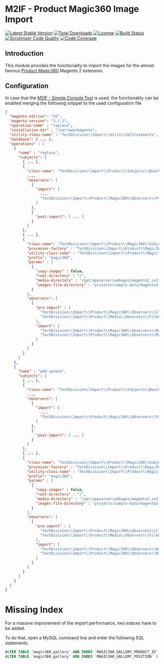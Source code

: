 # M2IF - Product Magic360 Image Import

[![Latest Stable Version](https://img.shields.io/packagist/v/techdivision/import-product-magic360.svg?style=flat-square)](https://packagist.org/packages/techdivision/import-product-magic360) 
 [![Total Downloads](https://img.shields.io/packagist/dt/techdivision/import-product-magic360.svg?style=flat-square)](https://packagist.org/packages/techdivision/import-product-magic360)
 [![License](https://img.shields.io/packagist/l/techdivision/import-product-magic360.svg?style=flat-square)](https://packagist.org/packages/techdivision/import-product-magic360)
 [![Build Status](https://img.shields.io/travis/techdivision/import-product-magic360/master.svg?style=flat-square)](http://travis-ci.org/techdivision/import-product-magic360)
 [![Scrutinizer Code Quality](https://img.shields.io/scrutinizer/g/techdivision/import-product-magic360/master.svg?style=flat-square)](https://scrutinizer-ci.com/g/techdivision/import-product-magic360/?branch=master) [![Code Coverage](https://img.shields.io/scrutinizer/coverage/g/techdivision/import-product-magic360/master.svg?style=flat-square)](https://scrutinizer-ci.com/g/techdivision/import-product-magic360/?branch=master)

## Introduction

This module provides the functionality to import the images for the almost famous 
[Product Magic360](https://www.magictoolbox.com/magic360/) Magento 2 extension.

## Configuration

In case that the [M2IF - Simple Console Tool](https://github.com/techdivision/import-cli-simple) 
is used, the functionality can be enabled merging the following snippet to the used configuration 
file

```json
{
  "magento-edition": "CE",
  "magento-version": "2.1.2",
  "operation-name" : "replace",
  "installation-dir" : "/var/www/magento",
  "utility-class-name" : "TechDivision\\Import\\Utils\\SqlStatements",
  "database": { ... },
  "operations" : [
    {
      "name" : "replace",
      "subjects": [
        { ... },
        {
          "class-name": "TechDivision\\Import\\Product\\Subjects\\BunchSubject",
          ...,
          "observers": [
            {
              "import": [
                ...,
                "TechDivision\\Import\\Product\\Magic360\\Observers\\ProductMagic360Observer"
              ]
            },
            {
              "post-import": [ ... ]
            }
          ]
        },
        { ... },
        {
          "class-name": "TechDivision\\Import\\Product\\Magic360\\Subjects\\Magic360Subject",
          "processor-factory" : "TechDivision\\Import\\Product\\Magic360\\Services\\ProductMagic360ProcessorFactory",
          "utility-class-name" : "TechDivision\\Import\\Product\\Magic360\\Utils\\SqlStatements",
          "prefix": "magic360",
          "params" : [
            {
              "copy-images" : false,
              "root-directory" : "/",
              "media-directory" : "/opt/appserver/webapps/magento2_ce212/pub/media/catalog/product",
              "images-file-directory" : "projects/sample-data/magento2-sample-data/pub/media/catalog/product"
            }
          ],
          "observers": [
            {
              "pre-import" : [
                "TechDivision\\Import\\Product\\Magic360\\Observers\\ClearMagic360Observer",
                "TechDivision\\Import\\Product\\Media\\Observers\\FileUploadObserver"
              ],
              "import": [
                "TechDivision\\Import\\Product\\Magic360\\Observers\\Magic360GalleryObserver",
                "TechDivision\\Import\\Product\\Magic360\\Observers\\Magic360ColumnsObserver"
              ]
            }
          ]
        }
      ]
    },
    {
      "name" : "add-update",
      "subjects": [
        { ... },
        {
          "class-name": "TechDivision\\Import\\Product\\Subjects\\BunchSubject",
          ...,
          "observers": [
            {
              "import": [
                ...,
                "TechDivision\\Import\\Product\\Magic360\\Observers\\ProductMagic360Observer"
              ]
            },
            {
              "post-import": [ ... ]
            }
          ]
        },
        { ... },
        {
          "class-name": "TechDivision\\Import\\Product\\Magic360\\Subjects\\Magic360Subject",
          "processor-factory" : "TechDivision\\Import\\Product\\Magic360\\Services\\ProductMagic360ProcessorFactory",
          "utility-class-name" : "TechDivision\\Import\\Product\\Magic360\\Utils\\SqlStatements",
          "prefix": "magic360",
          "params" : [
            {
              "copy-images" : false,
              "root-directory" : "/",
              "media-directory" : "/opt/appserver/webapps/magento2_ce212/pub/media/catalog/product",
              "images-file-directory" : "projects/sample-data/magento2-sample-data/pub/media/catalog/product"
            }
          ],
          "observers": [
            {
              "pre-import" : [
                "TechDivision\\Import\\Product\\Magic360\\Observers\\ClearMagic360Observer",
                "TechDivision\\Import\\Product\\Media\\Observers\\FileUploadObserver"
              ],
              "import": [
                "TechDivision\\Import\\Product\\Magic360\\Observers\\Magic360GalleryUpateObserver",
                "TechDivision\\Import\\Product\\Magic360\\Observers\\Magic360ColumnsUpdateObserver"
              ]
            }
          ]
        }
      ]
    }
  ]
}
```

# Missing Index

For a massive improvement of the import performance, two indices have to be added.

To do that, open a MySQL command line and enter the following SQL statements.

```sql
ALTER TABLE `magic360_gallery` ADD INDEX `MAGIC360_GALLERY_PRODUCT_ID` (`product_id`);
ALTER TABLE `magic360_gallery` ADD INDEX `MAGIC360_GALLERY_POSITION` (`position`);
```
